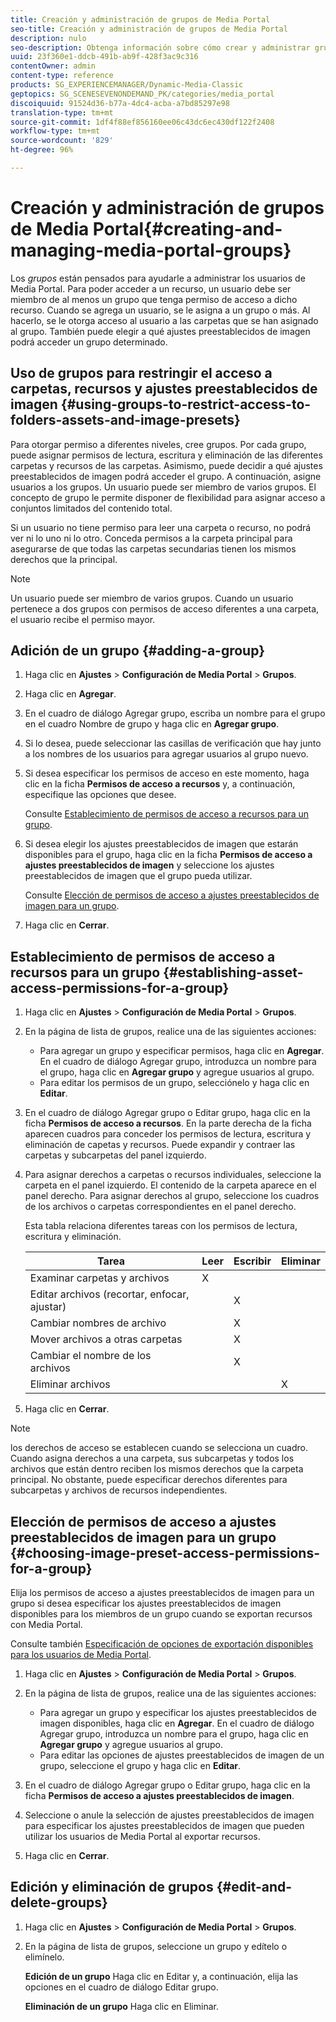 ```yaml
---
title: Creación y administración de grupos de Media Portal
seo-title: Creación y administración de grupos de Media Portal
description: nulo
seo-description: Obtenga información sobre cómo crear y administrar grupos de Media Portal.
uuid: 23f360e1-ddcb-491b-ab9f-428f3ac9c316
contentOwner: admin
content-type: reference
products: SG_EXPERIENCEMANAGER/Dynamic-Media-Classic
geptopics: SG_SCENESEVENONDEMAND_PK/categories/media_portal
discoiquuid: 91524d36-b77a-4dc4-acba-a7bd85297e98
translation-type: tm+mt
source-git-commit: 1df4f88ef856160ee06c43dc6ec430df122f2408
workflow-type: tm+mt
source-wordcount: '829'
ht-degree: 96%

---
```



# Creación y administración de grupos de Media Portal{#creating-and-managing-media-portal-groups}

Los *grupos* están pensados para ayudarle a administrar los usuarios de Media Portal. Para poder acceder a un recurso, un usuario debe ser miembro de al menos un grupo que tenga permiso de acceso a dicho recurso. Cuando se agrega un usuario, se le asigna a un grupo o más. Al hacerlo, se le otorga acceso al usuario a las carpetas que se han asignado al grupo. También puede elegir a qué ajustes preestablecidos de imagen podrá acceder un grupo determinado.

## Uso de grupos para restringir el acceso a carpetas, recursos y ajustes preestablecidos de imagen {#using-groups-to-restrict-access-to-folders-assets-and-image-presets}

Para otorgar permiso a diferentes niveles, cree grupos. Por cada grupo, puede asignar permisos de lectura, escritura y eliminación de las diferentes carpetas y recursos de las carpetas. Asimismo, puede decidir a qué ajustes preestablecidos de imagen podrá acceder el grupo. A continuación, asigne usuarios a los grupos. Un usuario puede ser miembro de varios grupos. El concepto de grupo le permite disponer de flexibilidad para asignar acceso a conjuntos limitados del contenido total.

Si un usuario no tiene permiso para leer una carpeta o recurso, no podrá ver ni lo uno ni lo otro. Conceda permisos a la carpeta principal para asegurarse de que todas las carpetas secundarias tienen los mismos derechos que la principal.

>[!NOTE]
>
>Un usuario puede ser miembro de varios grupos. Cuando un usuario pertenece a dos grupos con permisos de acceso diferentes a una carpeta, el usuario recibe el permiso mayor. 

## Adición de un grupo {#adding-a-group}

1. Haga clic en **Ajustes** > **Configuración de Media Portal** > **Grupos**.
1. Haga clic en **Agregar**.
1. En el cuadro de diálogo Agregar grupo, escriba un nombre para el grupo en el cuadro Nombre de grupo y haga clic en **Agregar grupo**.
1. Si lo desea, puede seleccionar las casillas de verificación que hay junto a los nombres de los usuarios para agregar usuarios al grupo nuevo.
1. Si desea especificar los permisos de acceso en este momento, haga clic en la ficha **Permisos de acceso a recursos** y, a continuación, especifique las opciones que desee.

   Consulte [Establecimiento de permisos de acceso a recursos para un grupo](creating-media-portal-groups.md#establishing_asset_access_permissions_for_a_group).

1. Si desea elegir los ajustes preestablecidos de imagen que estarán disponibles para el grupo, haga clic en la ficha **Permisos de acceso a ajustes preestablecidos de imagen** y seleccione los ajustes preestablecidos de imagen que el grupo pueda utilizar.

   Consulte [Elección de permisos de acceso a ajustes preestablecidos de imagen para un grupo](creating-media-portal-groups.md#choosing_image_preset_access_permissions_for_a_group).

1. Haga clic en **Cerrar**.

## Establecimiento de permisos de acceso a recursos para un grupo {#establishing-asset-access-permissions-for-a-group}

1. Haga clic en **Ajustes** > **Configuración de Media Portal** > **Grupos**.
1. En la página de lista de grupos, realice una de las siguientes acciones:

   * Para agregar un grupo y especificar permisos, haga clic en **Agregar**. En el cuadro de diálogo Agregar grupo, introduzca un nombre para el grupo, haga clic en **Agregar grupo** y agregue usuarios al grupo.
   * Para editar los permisos de un grupo, selecciónelo y haga clic en **Editar**.

1. En el cuadro de diálogo Agregar grupo o Editar grupo, haga clic en la ficha **Permisos de acceso a recursos**. En la parte derecha de la ficha aparecen cuadros para conceder los permisos de lectura, escritura y eliminación de capetas y recursos. Puede expandir y contraer las carpetas y subcarpetas del panel izquierdo.
1. Para asignar derechos a carpetas o recursos individuales, seleccione la carpeta en el panel izquierdo. El contenido de la carpeta aparece en el panel derecho. Para asignar derechos al grupo, seleccione los cuadros de los archivos o carpetas correspondientes en el panel derecho.

   Esta tabla relaciona diferentes tareas con los permisos de lectura, escritura y eliminación.

   | Tarea | Leer | Escribir | Eliminar |
   |--- |--- |--- |--- |
   | Examinar carpetas y archivos | X |  |  |
   | Editar archivos (recortar, enfocar, ajustar)  |  | X |  |
   | Cambiar nombres de archivo |  | X |  |
   | Mover archivos a otras carpetas |  | X |  |
   | Cambiar el nombre de los archivos |  | X |  |
   | Eliminar archivos |  |  | X |

1. Haga clic en **Cerrar**.

>[!NOTE]
>
>los derechos de acceso se establecen cuando se selecciona un cuadro. Cuando asigna derechos a una carpeta, sus subcarpetas y todos los archivos que están dentro reciben los mismos derechos que la carpeta principal. No obstante, puede especificar derechos diferentes para subcarpetas y archivos de recursos independientes.

## Elección de permisos de acceso a ajustes preestablecidos de imagen para un grupo {#choosing-image-preset-access-permissions-for-a-group}

Elija los permisos de acceso a ajustes preestablecidos de imagen para un grupo si desea especificar los ajustes preestablecidos de imagen disponibles para los miembros de un grupo cuando se exportan recursos con Media Portal.

Consulte también [Especificación de opciones de exportación disponibles para los usuarios de Media Portal](specifying-export-options-available-media.md#specifying_export_options_available_to_media_portal_users).

1. Haga clic en **Ajustes** > **Configuración de Media Portal** > **Grupos**.
1. En la página de lista de grupos, realice una de las siguientes acciones:

   * Para agregar un grupo y especificar los ajustes preestablecidos de imagen disponibles, haga clic en **Agregar**. En el cuadro de diálogo Agregar grupo, introduzca un nombre para el grupo, haga clic en **Agregar grupo** y agregue usuarios al grupo.
   * Para editar las opciones de ajustes preestablecidos de imagen de un grupo, seleccione el grupo y haga clic en **Editar**.

1. En el cuadro de diálogo Agregar grupo o Editar grupo, haga clic en la ficha **Permisos de acceso a ajustes preestablecidos de imagen**.
1. Seleccione o anule la selección de ajustes preestablecidos de imagen para especificar los ajustes preestablecidos de imagen que pueden utilizar los usuarios de Media Portal al exportar recursos.
1. Haga clic en **Cerrar**.

## Edición y eliminación de grupos {#edit-and-delete-groups}

1. Haga clic en **Ajustes** > **Configuración de Media Portal** > **Grupos**.
1. En la página de lista de grupos, seleccione un grupo y edítelo o elimínelo.

   **Edición de un grupo** Haga clic en Editar y, a continuación, elija las opciones en el cuadro de diálogo Editar grupo.

   **Eliminación de un grupo** Haga clic en Eliminar.

